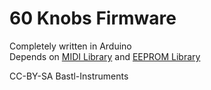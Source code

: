 # 60 Knobs Firmware

Completely written in Arduino  
Depends on [MIDI Library](https://playground.arduino.cc/Main/MIDILibrary) and [EEPROM Library](https://www.arduino.cc/en/Reference/EEPROM)

CC-BY-SA Bastl-Instruments
